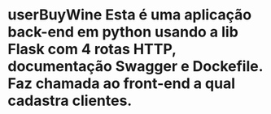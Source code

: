 # userBuyWine Esta é uma aplicação back-end em python usando a lib Flask com 4 rotas HTTP, documentação Swagger e Dockefile. Faz chamada ao front-end a qual cadastra clientes.

